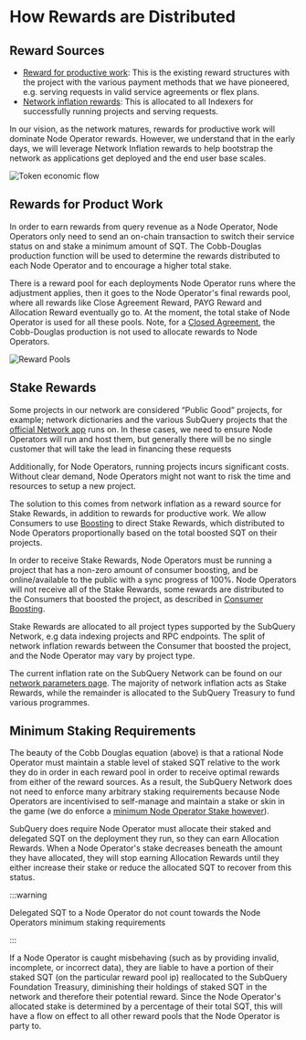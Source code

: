# How Rewards are Distributed

## Reward Sources

- [Reward for productive work](#rewards-for-product-work): This is the existing reward structures with the project with the various payment methods that we have pioneered, e.g. serving requests in valid service agreements or flex plans.
- [Network inflation rewards](#network-inflation-rewards): This is allocated to all Indexers for successfully running projects and serving requests.

In our vision, as the network matures, rewards for productive work will dominate Node Operator rewards. However, we understand that in the early days, we will leverage Network Inflation rewards to help bootstrap the network as applications get deployed and the end user base scales.

![Token economic flow](/assets/img/network/token_economy.png)

## Rewards for Product Work

In order to earn rewards from query revenue as a Node Operator, Node Operators only need to send an on-chain transaction to switch their service status on and stake a minimum amount of SQT. The Cobb-Douglas production function will be used to determine the rewards distributed to each Node Operator and to encourage a higher total stake.

There is a reward pool for each deployments Node Operator runs where the adjustment applies, then it goes to the Node Operator's final rewards pool, where all rewards like Close Agreement Reward, PAYG Reward and Allocation Reward eventually go to. At the moment, the total stake of Node Operator is used for all these pools. Note, for a [Closed Agreement](./payment-methods.md#closed-plans-and-agreements), the Cobb-Douglas production is not used to allocate rewards to Node Operators.

![Reward Pools](/assets/img/network/reward_pools.png)

## Stake Rewards

Some projects in our network are considered “Public Good” projects, for example; network dictionaries and the various SubQuery projects that the [official Network app](https://app.subquery.network) runs on. In these cases, we need to ensure Node Operators will run and host them, but generally there will be no single customer that will take the lead in financing these requests

Additionally, for Node Operators, running projects incurs significant costs. Without clear demand, Node Operators might not want to risk the time and resources to setup a new project.

The solution to this comes from network inflation as a reward source for Stake Rewards, in addition to rewards for productive work. We allow Consumers to use [Boosting](../consumers/boosting.md) to direct Stake Rewards, which distributed to Node Operators proportionally based on the total boosted SQT on their projects.

In order to receive Stake Rewards, Node Operators must be running a project that has a non-zero amount of consumer boosting, and be online/available to the public with a sync progress of 100%. Node Operators will not receive all of the Stake Rewards, some rewards are distributed to the Consumers that boosted the project, as described in [Consumer Boosting](../consumers/boosting.md#how-are-boosters-rewarded).

Stake Rewards are allocated to all project types supported by the SubQuery Network, e.g data indexing projects and RPC endpoints. The split of network inflation rewards between the Consumer that boosted the project, and the Node Operator may vary by project type.

The current inflation rate on the SubQuery Network can be found on our [network parameters page](../parameters.md). The majority of network inflation acts as Stake Rewards, while the remainder is allocated to the SubQuery Treasury to fund various programmes.

## Minimum Staking Requirements

The beauty of the Cobb Douglas equation (above) is that a rational Node Operator must maintain a stable level of staked SQT relative to the work they do in order in each reward pool in order to receive optimal rewards from either of the reward sources. As a result, the SubQuery Network does not need to enforce many arbitrary staking requirements because Node Operators are incentivised to self-manage and maintain a stake or skin in the game (we do enforce a [minimum Node Operator Stake however](../node_operators/stake.md#how-much-sqt-should-you-stake)).

SubQuery does require Node Operator must allocate their staked and delegated SQT on the deployment they run, so they can earn Allocation Rewards. When a Node Operator's stake decreases beneath the amount they have allocated, they will stop earning Allocation Rewards until they either increase their stake or reduce the allocated SQT to recover from this status.

:::warning

Delegated SQT to a Node Operator do not count towards the Node Operators minimum staking requirements

:::

If a Node Operator is caught misbehaving (such as by providing invalid, incomplete, or incorrect data), they are liable to have a portion of their staked SQT (on the particular reward pool ip) reallocated to the SubQuery Foundation Treasury, diminishing their holdings of staked SQT in the network and therefore their potential reward. Since the Node Operator's allocated stake is determined by a percentage of their total SQT, this will have a flow on effect to all other reward pools that the Node Operator is party to.
